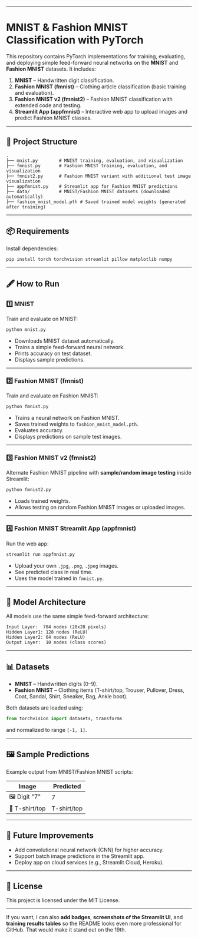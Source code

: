 

---

# MNIST & Fashion MNIST Classification with PyTorch

This repository contains PyTorch implementations for training, evaluating, and deploying simple feed-forward neural networks on the **MNIST** and **Fashion MNIST** datasets.
It includes:

1. **MNIST** – Handwritten digit classification.
2. **Fashion MNIST (fmnist)** – Clothing article classification (basic training and evaluation).
3. **Fashion MNIST v2 (fmnist2)** – Fashion MNIST classification with extended code and testing.
4. **Streamlit App (appfmnist)** – Interactive web app to upload images and predict Fashion MNIST classes.

---

## 📂 Project Structure

```
.
├── mnist.py        # MNIST training, evaluation, and visualization
├── fmnist.py       # Fashion MNIST training, evaluation, and visualization
├── fmnist2.py      # Fashion MNIST variant with additional test image visualization
├── appfmnist.py    # Streamlit app for Fashion MNIST predictions
├── data/           # MNIST/Fashion MNIST datasets (downloaded automatically)
├── fashion_mnist_model.pth # Saved trained model weights (generated after training)
```

---

## 📦 Requirements

Install dependencies:

```bash
pip install torch torchvision streamlit pillow matplotlib numpy
```

---

## 🖋 How to Run

### 1️⃣ MNIST

Train and evaluate on MNIST:

```bash
python mnist.py
```

* Downloads MNIST dataset automatically.
* Trains a simple feed-forward neural network.
* Prints accuracy on test dataset.
* Displays sample predictions.

---

### 2️⃣ Fashion MNIST (fmnist)

Train and evaluate on Fashion MNIST:

```bash
python fmnist.py
```

* Trains a neural network on Fashion MNIST.
* Saves trained weights to `fashion_mnist_model.pth`.
* Evaluates accuracy.
* Displays predictions on sample test images.

---

### 3️⃣ Fashion MNIST v2 (fmnist2)

Alternate Fashion MNIST pipeline with **sample/random image testing** inside Streamlit:

```bash
python fmnist2.py
```

* Loads trained weights.
* Allows testing on random Fashion MNIST images or uploaded images.

---

### 4️⃣ Fashion MNIST Streamlit App (appfmnist)

Run the web app:

```bash
streamlit run appfmnist.py
```

* Upload your own `.jpg`, `.png`, `.jpeg` images.
* See predicted class in real time.
* Uses the model trained in `fmnist.py`.

---

## 🧠 Model Architecture

All models use the same simple feed-forward architecture:

```
Input Layer:  784 nodes (28x28 pixels)
Hidden Layer1: 128 nodes (ReLU)
Hidden Layer2: 64 nodes (ReLU)
Output Layer:  10 nodes (class scores)
```

---

## 📊 Datasets

* **MNIST** – Handwritten digits (0–9).
* **Fashion MNIST** – Clothing items (T-shirt/top, Trouser, Pullover, Dress, Coat, Sandal, Shirt, Sneaker, Bag, Ankle boot).

Both datasets are loaded using:

```python
from torchvision import datasets, transforms
```

and normalized to range `[-1, 1]`.

---

## 🖼 Sample Predictions

Example output from MNIST/Fashion MNIST scripts:

| Image          | Predicted   |
| -------------- | ----------- |
| 🖼 Digit "7"   | 7           |
| 👕 T-shirt/top | T-shirt/top |

---

## 🚀 Future Improvements

* Add convolutional neural network (CNN) for higher accuracy.
* Support batch image predictions in the Streamlit app.
* Deploy app on cloud services (e.g., Streamlit Cloud, Heroku).

---

## 📜 License

This project is licensed under the MIT License.

---

If you want, I can also **add badges**, **screenshots of the Streamlit UI**, and **training results tables** so the README looks even more professional for GitHub. That would make it stand out on the 19th.
